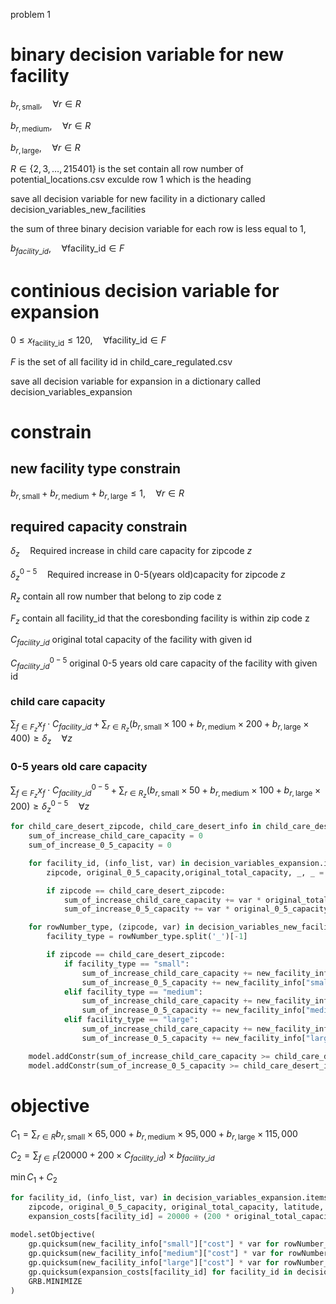  problem 1
# binary decision variable for new facility

$` b_{r, \text{small}}, \quad \forall r \in R`$

$` b_{r, \text{medium}}, \quad \forall r \in R`$

$` b_{r, \text{large}} , \quad \forall r \in R`$

$`R \in\{2,3,\dots ,215401\} \text{ is the set contain all row number of potential\_locations.csv exculde row 1 which is the heading}`$

save all decision variable for new facility in a dictionary called
decision_variables_new_facilities

the sum of three binary decision variable for each row is less equal to 1,

$`b_{facility\_id}, \quad \forall \text{facility\_id} \in F`$
# continious decision variable for expansion

$`0 \leq x_{\text{facility\_id}} \leq 120, \quad \forall \text{facility\_id} \in F`$

$`F \text{ is the set of all facility id in child\_care\_regulated.csv }`$



save all decision variable for expansion in a dictionary called 
decision_variables_expansion

# constrain 
## new facility type constrain 
$`b_{r, \text{small}} + b_{r, \text{medium}} + b_{r, \text{large}} \leq 1, \quad \forall r \in R`$

## required capacity constrain
$`\delta_z \quad \text{Required increase in child care capacity for zipcode $z$}`$

$`\delta_z^{0-5} \quad \text{Required increase in 0-5(years old)capacity for zipcode $z$}`$

$`R_z \text{ contain all row number that belong to zip code z}`$

$`F_z \text{ contain all facility\_id that the coresbonding facility is within zip code z}`$

$`C_{facility\_id} \text{ original total capacity of the facility with given id}`$

$`C^{0-5}_{facility\_id} \text{ original 0-5 years old care capacity of the facility with given id}`$

### child care capacity 
$`\sum_{f \in F_z} x_f \cdot C_{facility\_id} + \sum_{r \in R_z} (b_{r, \text{small}}\times 100 + b_{r, \text{medium}} \times 200 + b_{r, \text{large}}\times 400) \geq \delta_z \quad \forall z`$

### 0-5 years old care capacity
$`\sum_{f \in F_z} x_f \cdot C^{0-5}_{facility\_id} + \sum_{r \in R_z} (b_{r, \text{small}}\times 50 + b_{r, \text{medium}} \times 100 + b_{r, \text{large}}\times 200) \geq \delta_z^{0-5} \quad \forall z`$



```python
for child_care_desert_zipcode, child_care_desert_info in child_care_deserts.items():
    sum_of_increase_child_care_capacity = 0
    sum_of_increase_0_5_capacity = 0

    for facility_id, (info_list, var) in decision_variables_expansion.items():
        zipcode, original_0_5_capacity,original_total_capacity, _, _ = info_list

        if zipcode == child_care_desert_zipcode:
            sum_of_increase_child_care_capacity += var * original_total_capacity
            sum_of_increase_0_5_capacity += var * original_0_5_capacity

    for rowNumber_type, (zipcode, var) in decision_variables_new_facilities.items():
        facility_type = rowNumber_type.split('_')[-1]

        if zipcode == child_care_desert_zipcode:
            if facility_type == "small":
                sum_of_increase_child_care_capacity += new_facility_info["small"]["total_slots"] * var
                sum_of_increase_0_5_capacity += new_facility_info["small"]["slots_0_5"] * var
            elif facility_type == "medium":
                sum_of_increase_child_care_capacity += new_facility_info["medium"]["total_slots"] * var
                sum_of_increase_0_5_capacity += new_facility_info["medium"]["slots_0_5"] * var
            elif facility_type == "large":
                sum_of_increase_child_care_capacity += new_facility_info["large"]["total_slots"] * var
                sum_of_increase_0_5_capacity += new_facility_info["large"]["slots_0_5"] * var

    model.addConstr(sum_of_increase_child_care_capacity >= child_care_desert_info["difference_child_care_capacity"], name=f"increase_child_care_capacity_{child_care_desert_zipcode}")
    model.addConstr(sum_of_increase_0_5_capacity >= child_care_desert_info["difference_0_5_capacity"], name=f"increase_0_5_capacity_{child_care_desert_zipcode}")
```
# objective
$`C_1= \sum_{r \in R}b_{r, \text{small}}\times 65,000 + b_{r, \text{medium}} \times 95,000 + b_{r, \text{large}}\times 115,000`$

$`C_2=\sum_{f \in F}(20000+200\times C_{facility\_id})\times b_{facility\_id}`$

$`\min C_1+C_2 `$
``` python
for facility_id, (info_list, var) in decision_variables_expansion.items():
    zipcode, original_0_5_capacity, original_total_capacity, latitude, longitude = info_list
    expansion_costs[facility_id] = 20000 + (200 * original_total_capacity)
    
model.setObjective(
    gp.quicksum(new_facility_info["small"]["cost"] * var for rowNumber_type, (zipcode, var) in decision_variables_new_facilities.items() if rowNumber_type.endswith("_small")) +
    gp.quicksum(new_facility_info["medium"]["cost"] * var for rowNumber_type, (zipcode, var) in decision_variables_new_facilities.items() if rowNumber_type.endswith("_medium")) +
    gp.quicksum(new_facility_info["large"]["cost"] * var for rowNumber_type, (zipcode, var) in decision_variables_new_facilities.items() if rowNumber_type.endswith("_large")) +
    gp.quicksum(expansion_costs[facility_id] for facility_id in decision_variables_expansion),
    GRB.MINIMIZE
)
```